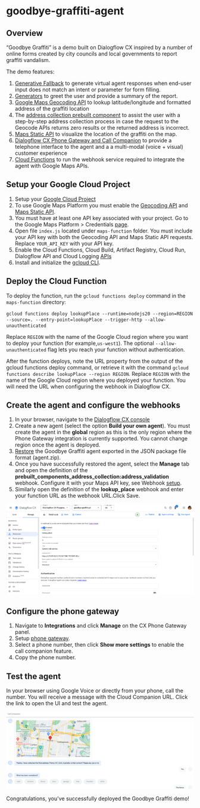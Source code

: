 # goodbye-graffiti-agent

## Overview

“Goodbye Graffiti” is a demo built on Dialogflow CX inspired by a number of
online forms created by city councils and local governments to report
graffiti vandalism.

The demo features:

1. [Generative Fallback](https://cloud.google.com/dialogflow/cx/docs/concept/generative-fallback)
to generate virtual agent responses when end-user input does not match
an intent or parameter for form filling.
1. [Generators](https://cloud.google.com/dialogflow/cx/docs/concept/generators)
to greet the user and provide a summary of the report.
1. [Google Maps Geocoding API](https://developers.google.com/maps/documentation/geocoding/requests-geocoding)
to lookup latitude/longitude and formatted address of the graffiti location
1. The [address collection prebuilt component](https://cloud.google.com/dialogflow/cx/docs/concept/prebuilt-component/address-collection)
to assist the user with a step-by-step address collection process in case
the request to the Geocode APIs returns zero results or the returned
address is incorrect.
1. [Maps Static API](https://developers.google.com/maps/documentation/maps-static/overview)
to visualize the location of the graffiti on the map.
1. [Dialogflow CX Phone Gateway and Call Companion](https://cloud.google.com/dialogflow/cx/docs/concept/integration/phone-gateway)
to provide a telephone interface to the agent and
a a multi-modal (voice + visual) customer experience
1. [Cloud Functions](https://cloud.google.com/functions/docs/configuring)
to run the webhook service required to integrate the agent
with Google Maps APIs.

## Setup your Google Cloud Project

1. Setup your [Google Cloud Project](https://cloud.google.com/dialogflow/cx/docs/quick/setup)
1. To use Google Maps Platform you must enable the
[Geocoding API](https://developers.google.com/maps/documentation/geocoding/cloud-setup#enabling-apis)
and
[Maps Static API](https://developers.google.com/maps/documentation/maps-static/cloud-setup#enabling-apis).
1. You must have at least one API key associated with your project.
Go to the Google Maps Platform > Credentials
[page](https://developers.google.com/maps/documentation/maps-static/get-api-key#creating-api-keys).
1. Open file `index.js` located under `maps-function` folder.
You must include your API key with both the Geocoding API and
Maps Static API requests.
Replace `YOUR_API_KEY` with your API key.
1. Enable the Cloud Functions, Cloud Build, Artifact Registry,
Cloud Run, Dialogflow API and Cloud Logging
[APIs](https://cloud.google.com/functions/docs/create-deploy-http-nodejs#create_a_project_with)
1. Install and initialize the
[gcloud CLI](https://cloud.google.com/sdk/docs/install).

## Deploy the Cloud Function

To deploy the function, run the `gcloud functions deploy` command
in the `maps-function` directory:

```cli
gcloud functions deploy lookupPlace --runtime=nodejs20 --region=REGION 
--source=. --entry-point=lookupPlace --trigger-http --allow-unauthenticated
```

Replace `REGION` with the name of the Google Cloud region where
you want to deploy your function (for example,`us-west1`).
The optional `--allow-unauthenticated` flag lets you reach your
function without authentication.

After the function deploys, note the URL property from the output
of the gcloud functions deploy command,
or retrieve it with the command
`gcloud functions describe lookupPlace --region REGION`.
Replace `REGION` with the name of the Google Cloud region where
you deployed your function.
You will need the URL when configuring the webhook in Dialogflow CX.

## Create the agent and configure the webhooks

1. In your browser, navigate to the
[Dialogflow CX console](https://dialogflow.cloud.google.com/cx/projects)
1. Create a new agent (select the option **Build your own agent**).
You must create the agent in the **global** region as this is the
only region where the Phone Gateway integration is currently supported.
You cannot change region once the agent is deployed.
1. [Restore](https://cloud.google.com/dialogflow/cx/docs/concept/agent#export)
the Goodbye Graffiti agent exported in the JSON package file
format (agent.zip).
1. Once you have successfully restored the agent, select the **Manage** tab
and open the definition of the
**prebuilt_components_address_collection:address_validation**
webhook.
Configure it with your Maps API key, see Webhook
[setup](https://cloud.google.com/dialogflow/cx/docs/concept/prebuilt-component/address-collection#webhook_setup).
1. Similarly open the definition of the **lookup_place** webhook and
enter your function URL as the webhook URL.Click Save.

![Dialogflow CX Webhook](images/webhook.png)



## Configure the phone gateway

1. Navigate to **Integrations** and click **Manage** on the
CX Phone Gateway panel.
1. Setup [phone gateway](https://cloud.google.com/dialogflow/cx/docs/concept/integration/phone-gateway#setup).
1. Select a phone number, then click **Show more settings** to enable
the call companion feature.
1. Copy the phone number.

## Test the agent

In your browser using Google Voice or directly from your phone, call the number.
You will receive a message with the Cloud Companion URL.
Click the link to open the UI and test the agent.

![Demo](images/demo.png)

Congratulations, you've successfully deployed the Goodbye Graffiti demo!
